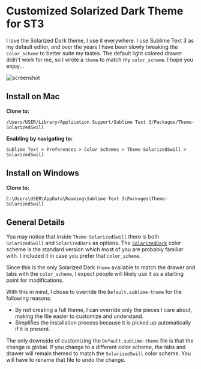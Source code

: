 Customized Solarized Dark Theme for ST3
=======================================

I love the Solarized Dark theme, I use it everywhere.  I use Sublime Text 3 as my default editor, and over the years I have been slowly tweaking the `color_scheme` to better suite my tastes.  The default light colored drawer didn't work for me, so I wrote a `theme` to match my `color_scheme`.  I hope you enjoy...

![screenshot](https://raw.githubusercontent.com/swill/Theme-SolarizedSwill/master/screenshot.png "SolarizedSwill")


## Install on Mac

**Clone to:**
```
/Users/USER/Library/Application Support/Sublime Text 3/Packages/Theme-SolarizedSwill
```

**Enabling by navigating to:**
```
Sublime Text > Preferences > Color Schemes > Theme-SolarizedSwill > SolarizedSwill
```


## Install on Windows

**Clone to:**
```
C:\Users\USER\AppData\Roaming\Sublime Text 3\Packages\Theme-SolarizedSwill
```

## General Details

You may notice that inside `Theme-SolarizedSwill` there is both `SolarizedSwill` and `SolarizedDark` as options.  The [`SolarizedDark`](http://tmtheme-editor.herokuapp.com/#!/editor/theme/Solarized%20(dark)) color scheme is the standard version which most of you are probably familiar with.  I included it in case you prefer that `color_scheme`.

Since this is the only Solarized Dark `theme` available to match the drawer and tabs with the `color_scheme`, I expect people will likely use it as a starting point for modifications.

With this in mind, I chose to override the `Default.sublime-theme` for the following reasons:

- By not creating a full theme, I can override only the pieces I care about, making the file easier to customize and understand.
- Simplifies the installation process because it is picked up automatically if it is present. 

The only downside of customizing the `Default.sublime-theme` file is that the change is global.  If you change to a different color scheme, the tabs and drawer will remain themed to match the `SolarizedSwill` color scheme.  You will have to rename that file to undo the change.